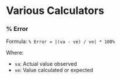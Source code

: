 # Various Calculators

### % Error
Formula: `% Error = |(va - ve) / ve| * 100%`

Where:

- `va`: Actual value observed
- `ve`: Value calculated or expected